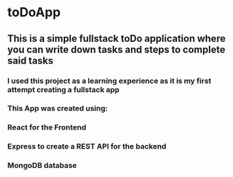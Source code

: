 # toDoApp
## This is a simple fullstack toDo application where you can write down tasks and steps to complete said tasks

### I used this project as a learning experience as it is my first attempt creating a fullstack app

### This App was created using:
###  **React** for the Frontend
###  **Express** to create a **REST API** for the backend
###  **MongoDB** database
